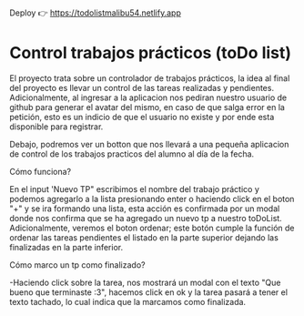 Deploy 👉 https://todolistmalibu54.netlify.app

# Control trabajos prácticos (toDo list)


El proyecto trata sobre un controlador de trabajos prácticos, la idea al final del proyecto es llevar un control de las tareas realizadas y pendientes.
Adicionalmente, al ingresar a la aplicacion nos pediran nuestro usuario de github para generar el avatar del mismo, en caso de que salga error en la petición, esto es un indicio de que el usuario no existe y por ende esta disponible para registrar.

Debajo, podremos ver un botton que nos llevará a una pequeña aplicacion de control de los trabajos practicos del alumno al día de la fecha.

Cómo funciona?

En el input 'Nuevo TP" escribimos el nombre del trabajo práctico y podemos agregarlo a la lista presionando enter o haciendo click en el boton "+" y se ira formando una lista, esta acción es confirmada por un modal donde nos confirma que se ha agregado un nuevo tp a nuestro toDoList. Adicionalmente, veremos el boton ordenar; este botón cumple la función de ordenar las tareas pendientes el listado en la parte superior dejando las finalizadas en la parte inferior. 

Cómo marco un tp como finalizado?

-Haciendo click sobre la tarea, nos mostrará un modal con el texto "Que bueno que terminaste :3", hacemos click en ok y la tarea pasará a tener el texto tachado, lo cual indica que la marcamos como finalizada.

